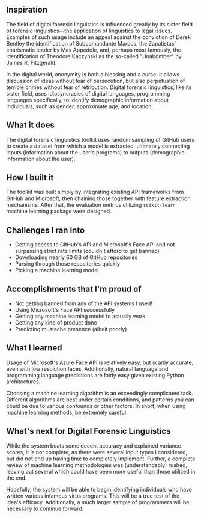 ## Inspiration

The field of digital forensic linguistics is influenced greatly by its sister field of forensic linguistics—the application of linguistics to legal issues. Examples of such usage include an appeal against the conviction of Derek Bentley the identification of Subcomandante Marcos, the Zapatistas' charismatic leader by Max Appedole, and, perhaps most famously, the identification of Theodore Kaczynski as the so-called "Unabomber" by James R. Fitzgerald.

In the digital world, anonymity is both a blessing and a curse. It allows discussion of ideas without fear of persecution, but also perpetuation of terrible crimes without fear of retribution. Digital forensic linguistics, like its sister field, uses idiosyncrasies of digital languages, programming languages specifically, to identify demographic information about individuals, such as gender, approximate age, and location.

## What it does

The digital forensic linguistics toolkit uses random sampling of GitHub users to create a dataset from which a model is extracted, ultimately connecting inputs (information about the user's programs) to outputs (demographic information about the user).

## How I built it

The toolkit was built simply by integrating existing API frameworks from GitHub and Microsoft, then chaining those together with feature extraction mechanisms. After that, the evaluation metrics utilizing `scikit-learn` machine learning package were designed.

## Challenges I ran into

* Getting access to GitHub's API and Microsoft's Face API and not surpassing strict rate limits (couldn't afford to get banned)
* Downloading nearly 60 GB of GitHub repositories
* Parsing through those repositories quickly
* Picking a machine learning model

## Accomplishments that I'm proud of

* Not getting banned from any of the API systems I used!
* Using Microsoft's Face API successfully
* Getting any machine learning model to actually work
* Getting any kind of product done
* Predicting mustache presence (albeit poorly)

## What I learned

Usage of Microsoft's Azure Face API is relatively easy, but scarily accurate, even with low resolution faces. Additionally, natural language and programming language predictions are fairly easy given existing Python architectures.

Choosing a machine learning algorithm is an exceedingly complicated task. Different algorithms are best under certain conditions, and patterns you can could be due to various confounds or other factors. In short, when using machine learning methods, be extremely careful.

## What's next for Digital Forensic Linguistics

While the system boats some decent accuracy and explained variance scores, it is not complete, as there were several input types I considered, but did not end up having time to completely implement. Further, a complete review of machine learning methodologies was (understandably) rushed, leaving out several which could have been more useful than those utilized in the end.

Hopefully, the system will be able to begin identifying individuals who have written various infamous virus programs. This will be a true test of the idea's efficacy. Additionally, a much larger sample of programmers will be necessary to continue forward.
